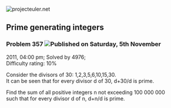 ![projecteuler.net](images/print_page_logo.png)

## Prime generating integers

### Problem 357 ![](images/icon_info.png)Published on Saturday, 5th November
2011, 04:00 pm; Solved by 4976;  
Difficulty rating: 10%

Consider the divisors of 30: 1,2,3,5,6,10,15,30.  
It can be seen that for every divisor d of 30, d+30/d is prime.

Find the sum of all positive integers n not exceeding 100 000 000  
such that for every divisor d of n, d+n/d is prime.

  
  

